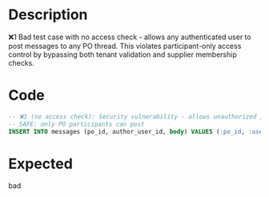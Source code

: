 # Description
❌1 Bad test case with no access check - allows any authenticated user to post messages to any PO thread. This violates participant-only access control by bypassing both tenant validation and supplier membership checks.

# Code
```sql
-- ❌1 (no access check): Security vulnerability - allows unauthorized posting
-- SAFE: only PO participants can post
INSERT INTO messages (po_id, author_user_id, body) VALUES (:po_id, :user_id, :body);
```

# Expected
bad